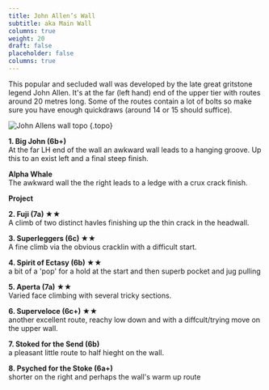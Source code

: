 ```yaml
---
title: John Allen’s Wall
subtitle: aka Main Wall
columns: true
weight: 20
draft: false
placeholder: false
columns: true
---
```


This popular and secluded wall was developed by the late great gritstone legend John Allen. It's at the far (left hand) end of the upper tier with routes around 20 metres long. Some of the routes contain a lot of bolts so make sure you have enough quickdraws (around 14 or 15 should suffice).

![John Allens wall topo](/img/peak/stoney/darlton2-Upper.jpg)
{.topo}

**1. Big John (6b+)**  
At the far LH end of the wall an awkward wall leads to a hanging groove. Up this to an exist left and a final steep finish.

**Alpha Whale**  
The awkward wall the the right leads to a ledge with a crux crack finish.

**Project**

**2. Fuji (7a) ★★**  
A climb of two distinct havles finishing up the thin crack in the headwall.

**3. Superleggers (6c) ★★**  
A fine climb via the obvious cracklin with a difficult start.

**4. Spirit of Ectasy (6b) ★★**  
a bit of a 'pop' for a hold at the start and then superb pocket and jug pulling

**5. Aperta (7a) ★★**  
Varied face climbing with several tricky sections.

**6. Superveloce (6c+) ★★**  
another excellent route, reachy low down and with a diffcult/trying move on the upper wall.

**7. Stoked for the Send (6b)**  
a pleasant little route to half hieght on the wall.

**8. Psyched for the Stoke (6a+)**  
shorter on the right and perhaps the wall's warm up route

